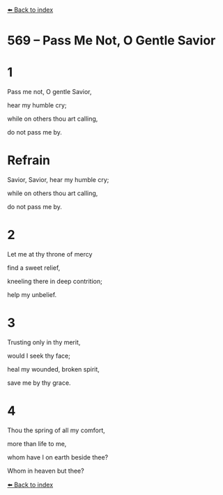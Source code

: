 [⬅️ Back to index](../README.md)

# 569 – Pass Me Not, O Gentle Savior





# 1

Pass me not, O gentle Savior,

hear my humble cry;

while on others thou art calling,

do not pass me by.



# Refrain

Savior, Savior, hear my humble cry;

while on others thou art calling,

do not pass me by.



# 2

Let me at thy throne of mercy

find a sweet relief,

kneeling there in deep contrition;

help my unbelief.



# 3

Trusting only in thy merit,

would I seek thy face;

heal my wounded, broken spirit,

save me by thy grace.



# 4

Thou the spring of all my comfort,

more than life to me,

whom have I on earth beside thee?

Whom in heaven but thee?

[⬅️ Back to index](../README.md)
